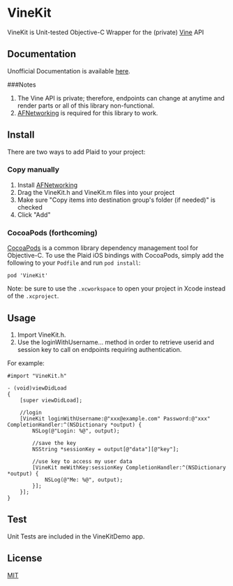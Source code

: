 VineKit
=======

VineKit is Unit-tested Objective-C Wrapper for the (private) [Vine](https://vine.co/) API  

## Documentation
Unofficial Documentation is available [here](https://github.com/starlock/vino/wiki/API-Reference).

###Notes
1. The Vine API is private; therefore, endpoints can change at anytime and render parts or all of this library non-functional. 
1. [AFNetworking](http://afnetworking.com/) is required for this library to work.

## Install
There are two ways to add Plaid to your project:

### Copy manually

1. Install [AFNetworking](https://github.com/AFNetworking/AFNetworking)
1. Drag the VineKit.h and VineKit.m files into your project
1. Make sure "Copy items into destination group's folder (if needed)" is checked
1. Click "Add"

### CocoaPods (forthcoming)

[CocoaPods](http://cocoapods.org/) is a common library dependency management tool for Objective-C.  To use the Plaid iOS bindings with CocoaPods, simply add the following to your `Podfile` and run `pod install`:

    pod 'VineKit'

Note: be sure to use the `.xcworkspace` to open your project in Xcode instead of the `.xcproject`.

## Usage

1. Import VineKit.h. 
1. Use the loginWithUsername... method in order to retrieve userid and session key to call on endpoints requiring authentication. 

For example:

```objc
#import "VineKit.h"

- (void)viewDidLoad
{
    [super viewDidLoad];

    //login
    [VineKit loginWithUsername:@"xxx@example.com" Password:@"xxx" CompletionHandler:^(NSDictionary *output) {
    	NSLog(@"Login: %@", output);

    	//save the key
        NSString *sessionKey = output[@"data"][@"key"];

        //use key to access my user data
        [VineKit meWithKey:sessionKey CompletionHandler:^(NSDictionary *output) {
            NSLog(@"Me: %@", output);
        }];
    }];
}
```

## Test

Unit Tests are included in the VineKitDemo app.

## License
[MIT](https://github.com/sapanbhuta/plaid-ios/blob/master/LICENSE)